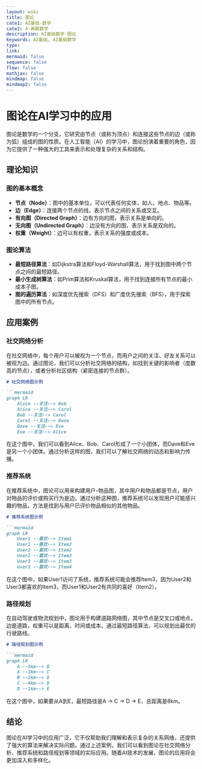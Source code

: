 ```yaml
---
layout: wiki
title: 图论
cate1: AI基础-数学
cate2: 4-离散数学
description: AI基础数学-图论
keywords: AI基础, AI基础数学
type:
link:
mermaid: false
sequence: false
flow: false
mathjax: false
mindmap: false
mindmap2: false
---
```


# 图论在AI学习中的应用

图论是数学的一个分支，它研究由节点（或称为顶点）和连接这些节点的边（或称为弧）组成的图的性质。在人工智能（AI）的学习中，图论扮演着重要的角色，因为它提供了一种强大的工具来表示和处理复杂的关系和结构。

## 理论知识

### 图的基本概念

- **节点（Node）**：图中的基本单位，可以代表任何实体，如人、地点、物品等。
- **边（Edge）**：连接两个节点的线，表示节点之间的关系或交互。
- **有向图（Directed Graph）**：边有方向的图，表示关系是单向的。
- **无向图（Undirected Graph）**：边没有方向的图，表示关系是双向的。
- **权重（Weight）**：边可以有权重，表示关系的强度或成本。

### 图论算法

- **最短路径算法**：如Dijkstra算法和Floyd-Warshall算法，用于找到图中两个节点之间的最短路径。
- **最小生成树算法**：如Prim算法和Kruskal算法，用于找到连接所有节点的最小成本子图。
- **图的遍历算法**：如深度优先搜索（DFS）和广度优先搜索（BFS），用于探索图中的所有节点。

## 应用案例

### 社交网络分析

在社交网络中，每个用户可以被视为一个节点，而用户之间的关注、好友关系可以被视为边。通过图论，我们可以分析社交网络的结构，如找到关键的影响者（度数高的节点），或者分析社区结构（紧密连接的节点群）。

```markdown
# 社交网络图示例

```mermaid
graph LR
    Alice --关注--> Bob
    Alice --关注--> Carol
    Bob --关注--> Carol
    Carol --关注--> Dave
    Dave --关注--> Eve
    Eve --关注--> Alice
```

在这个图中，我们可以看到Alice、Bob、Carol形成了一个小团体，而Dave和Eve是另一个小团体。通过分析这样的图，我们可以了解社交网络的动态和影响力传播。

### 推荐系统

在推荐系统中，图论可以用来构建用户-物品图，其中用户和物品都是节点，用户对物品的评价或购买行为是边。通过分析这种图，推荐系统可以发现用户可能感兴趣的物品，方法是找到与用户已评价物品相似的其他物品。

```markdown
# 推荐系统图示例

```mermaid
graph LR
    User1 --喜欢--> Item1
    User1 --喜欢--> Item2
    User2 --喜欢--> Item2
    User2 --喜欢--> Item3
    User3 --喜欢--> Item3
    User3 --喜欢--> Item4
```

在这个图中，如果User1访问了系统，推荐系统可能会推荐Item3，因为User2和User3都喜欢的Item3，而User1和User2有共同的喜好（Item2）。

### 路径规划

在自动驾驶或物流规划中，图论用于构建道路网络图，其中节点是交叉口或地点，边是道路，权重可以是距离、时间或成本。通过最短路径算法，可以规划出最优的行驶路线。

```markdown
# 路径规划图示例

```mermaid
graph LR
    A --5km--> B
    A --3km--> C
    B --2km--> D
    C --4km--> D
    D --1km--> E
```

在这个图中，如果要从A到E，最短路径是A -> C -> D -> E，总距离是8km。

## 结论

图论在AI学习中的应用广泛，它不仅帮助我们理解和表示复杂的关系网络，还提供了强大的算法来解决实际问题。通过上述案例，我们可以看到图论在社交网络分析、推荐系统和路径规划等领域的实际应用。随着AI技术的发展，图论的应用将会更加深入和多样化。
